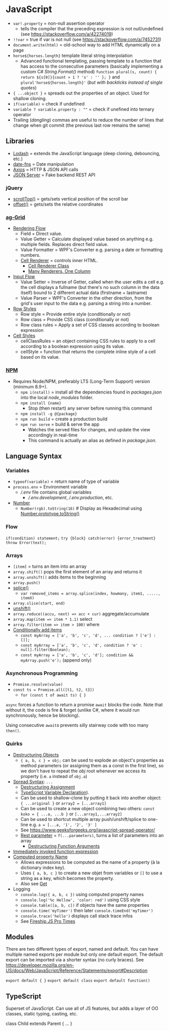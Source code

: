 # JavaScript

* `var!.property` = non-null assertion operator
  * tells the compiler that the preceding expression is not null/undefined (see <https://stackoverflow.com/a/42274019>)
* `!!var` = true if var is not null (see <https://stackoverflow.com/a/7452731>)
* `document.write(html)` = old-school way to add HTML dynamically on a page
* `horse${horses.length}` template literal string interpolation
  * Advanced functional templating, passing template to a function that has access to the consecutive parameters (basically implementing a custom C# _String.Format()_ method) `function plural(s, count) { return ${s[0]}{count > 1 ? 's' : '' }; }` and `plural'horse${horses.length}'` (_but with backticks instead of single quotes_)
* `{ ...object }` = spreads out the properties of an object. Used for shallow cloning.
* `if(variable)` = check if undefined
* `variable ? variable.property : ""` = check if unefined into ternary operator
* Trailing (_dangling_) commas are useful to reduce the number of lines that change when git commit (the previous last row remains the same)

## Libraries

* [Lodash](https://lodash.com/) = extends the JavaScript language (deep cloning, debouncing, etc.)
* [date-fns](https://date-fns.org/) = Date manipulation
* [Axios](https://github.com/axios/axios) = HTTP & JSON API calls
* [JSON Server](https://github.com/typicode/json-server) = Fake backend REST API

### jQuery

* [scrollTop()](https://api.jquery.com/scrolltop/) = gets/sets vertical position of the scroll bar
* [offset()](https://api.jquery.com/offset/) = gets/sets the relative coordinates

### [ag-Grid](https://www.ag-grid.com/javascript-grid-cell-editing/)

* [Rendering Flow](https://www.ag-grid.com/javascript-grid-rendering-flow/)
  * Field = Direct value.
  * Value Getter = Calculate displayed value based on anything e.g. multiple fields. Replaces direct field value.
  * Value Formatter = WPF's Converter e.g. parsing a date or formatting numbers.
  * [Cell Renderer](https://www.ag-grid.com/javascript-grid-cell-rendering/) = controls inner HTML.
    * [Cell Renderer Class](https://www.ag-grid.com/javascript-grid-cell-rendering-components/)
    * [Many Renderers, One Column](https://www.ag-grid.com/javascript-grid-cell-rendering/#many-renderers-one-column)
* [Input Flow](https://www.ag-grid.com/javascript-grid-editing-flow/)
  * Value Setter = Inverse of Getter, called when the user edits a cell e.g. the cell displays a fullname (but there's no such column in the data itself) bound to 2 different actual data (firstname + lastname)
  * Value Parser = WPF's Converter in the other direction, from the grid's user input to the data e.g. parsing a string into a number.
* [Row Styles](https://www.ag-grid.com/javascript-grid-row-styles/)
  * Row style = Provide entire style (conditionally or not)
  * Row class = Provide CSS class (conditionally or not)
  * Row class rules = Apply a set of CSS classes according to boolean expression
* [Cell Styles](https://www.ag-grid.com/javascript-grid-cell-styles/)
  * cellClassRules = an object containing CSS rules to apply to a cell according to a boolean expression using its value.
  * cellStyle = function that returns the complete inline style of a cell based on its value.

### [NPM](https://www.npmjs.com)

* Requires Node/NPM, preferably LTS (Long-Term Support) version (minimum 8.9+).
  * `npm i(nstall)` = install all the dependencies found in _packages.json_ into the local _node\_modules_ folder.
  * `npm install {name}`
    * Stop (then restart) any server before running this command
  * `npm install -g @{package}`
  * `npm run build` = create a production build
  * `npm run serve` = build & serve the app
    * Watches the served files for changes, and update the view accordingly in real-time
    * This command is actually an alias as defined in _package.json_.

## Language Syntax

### Variables

* `typeof(variable)` = return name of type of variable
* `process.env` = Environment variable
  * _/.env_ file contains global variables
    * _/.env.development_, _/.env.production_, etc.
* [Number](https://developer.mozilla.org/en-US/docs/Web/JavaScript/Reference/Global_Objects/Number)
  * `Number(rgb).toString(16)` # Display as Hexadecimal using [Number.prototype.toString()](https://developer.mozilla.org/en-US/docs/Web/JavaScript/Reference/Global_Objects/Number/toString)

### Flow

`if(condition) statement;`
`try {block} catch(error) {error_treatment}`
`throw Error(text);`

### Arrays

* `[item]` = turns an item into an array
* `array.shift()` pops the first element of an array and returns it
* `array.unshift()` adds items to the beginning
* `array.push()`
* [splice()](https://developer.mozilla.org/en-US/docs/Web/JavaScript/Reference/Global_Objects/Array/splice)
  * `var removed_items = array.splice(index, howmany, item1, ....., itemX)`
* `array.slice(start, end)`
* [unshift()](https://developer.mozilla.org/en-US/docs/Web/JavaScript/Reference/Global_Objects/Array/unshift)
* `array.reduce((accu, next) => acc + cur)` aggregate/accumulate
* `array.map(item => item * 1.1)` select
* `array.filter(item => item > 100)` where
* [Conditionally add items](https://codeburst.io/3-ways-to-initialize-an-array-with-conditional-elements-in-javascript-c95397615a7e)
  * `const myArray = ['a', 'b', 'c', 'd', ... condition ? ['e'] : []];`
  * `const myArray = ['a', 'b', 'c', 'd', condition ? 'e' : null].filter(Boolean);`
  * `const myArray = ['a', 'b', 'c', 'd']; condition && myArray.push('e');` (append only)

### Asynchronous Programming

* `Promise.resolve(value)`
* `const ts = Promise.all([t1, t2, t3])`
  * `for (const t of await ts) { }`

`async` forces a function to return a promise
`await` blocks the code. Note that without it, the code is fire & forget (unlike C#, where it would run synchronously, hence be blocking).

Using consecutive `await`s prevents silly stairway code with too many `then()`.

### Quirks

* [Destructuring Objects](https://wesbos.com/destructuring-objects/)
  * `{ a, b, c } = obj;` can be used to explode an object's properties as method parameters (or assigning them as a const in the first line), so we don't have to repeat the _obj_ root whenever we access its property (i.e. `a` instead of `obj.a`)
* [Spread Syntax](https://developer.mozilla.org/en-US/docs/Web/JavaScript/Reference/Operators/Spread_syntax): `...`
  * [Destructuring Assignment](https://developer.mozilla.org/en-US/docs/Web/JavaScript/Reference/Operators/Destructuring_assignment)
  * [TypeScript Variable Declaration](https://www.typescriptlang.org/docs/handbook/variable-declarations.html)).
  * Can be used to shallow-clone by putting it back into another object: `{ ...original }` or `array2 = [...array1]`
  * Can be used to create a new object combining two others: `const koko = { ...a, ...b }` or `[...array1,...array2]`
  * Can be used to shortcut multiple array push/unshift/splice to one-line e.g. `a = [...a, '1', '2', '3' ]`
  * See <https://www.geeksforgeeks.org/javascript-spread-operator/>
  * [Rest parameter](https://www.geeksforgeeks.org/javascript-rest-operator/) = `f(...parameters)`, turns a list of parameters into an array
    * [Destructuring Function Arguments](https://www.samanthaming.com/tidbits/20-destructuring-function-arguments/)
* [Immediately invoked function expression](https://en.wikipedia.org/wiki/Immediately_invoked_function_expression)
* [Computed property Name](https://tylermcginnis.com/computed-property-names/)
  * Allows expressions to be computed as the name of a property (à la dictionary index key).
  * Uses `{ a, b, c }` to create a new objet from variables or `[]` to use a string as a key, which becomes the property.
  * Also see [Get](https://developer.mozilla.org/en-US/docs/Web/JavaScript/Reference/Functions/get)
* Logging
  * `console.log({ a, b, c })` using computed property names
  * `console.log('%c Hellow', 'color: red')` using CSS style
  * `console.table([a, b, c])` if objects have the same properties
  * `console.time('myTimer')` then later `console.timeEnd('myTimer')`
  * `console.trace('hello')` displays call stack trace infos
  * See [Fireship JS Pro Times](https://www.youtube.com/watch?v=Mus_vwhTCq0)

## Modules

There are two different types of export, named and default.
You can have multiple named exports per module but only one default export.
The default export can be imported via a shorter syntax (no curly braces).
See <https://developer.mozilla.org/en-US/docs/Web/JavaScript/Reference/Statements/export#Description>

`export default { }`
`export default class`
`export default function()`

## TypeScript

Superset of JavaScript.
Can use all of JS features, but adds a layer of OO classes, static typing, casting, etc.

  class Child extends Parent { ... }
